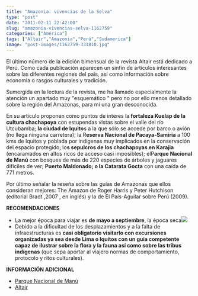 ```yaml
---
title: "Amazonia: vivencias de la Selva"
type: "post"
date: "2011-02-11 22:42:00"
slug: "amazonia-vivencias-selva-1162759"
categories: ["América"]
tags: ["Altaïr","Amazonia","Perú","Sudamerica"]
image: "post-images/1162759-331810.jpg"
---
```


[](/wp-content/uploads/2011/02/1162759-331811.jpg)El último número de la edición bimensual de la revista Altair está dedicado a Perú. Como cada publicación aparecen un sinfín de artículos interesantes sobre las diferentes regiones del país, así como información sobre economia o rasgos culturales y tradición.

Sumergida en la lectura de la revista, me ha llamado especialmente la atención un apartado muy "esquemático " pero no por ello menos detallado sobre la región del Amazonas, para mi una gran desconocida.

[](/wp-content/uploads/2011/02/1162759-331809.jpg)En su artículo proponen como puntos de interes la **fortaleza Kuelap de la cultura chachapoya** con estupendas vistas sobre el valle del río Utcubamba; **la ciudad de Iquito**s a la que sólo se accede por barco o avión (no llega ninguna carretera); la R**eserva Nacional de Pacaya-Samiria** a 100 kms de Iquitos y poblada por indigenas muy implicados en la conservación del espacio protegido; lo**s sepulcros de los chachapoyas en Karajia** (encaramados en altos ricos de acceso casi imposibles); elP**arque Nacional de Manú** con bosques de más de 220 especies de árboles y jaguares difíciles de ver; **Puerto Maldonado; o la Catarata Gocta** con una caída de 771 metros.

Por último señalar la reseña sobre las guías de Amazonas que ellos consideran mejores: The Amazon de Roger Harris y Peter Hutchison (editorial Bradt ,2007 , en inglés) y la de El País-Aguilar sobre Perú (2009).

**RECOMENDACIONES**

- La mejor época para viajar es **de mayo a septiembre**, la época seca![](post-images/1162759-331810.jpg)
- Debido a la dificultad de los desplazamientos y a la falta de infraestructuras es **casi obligatorio visitarlo con excursiones organizadas ya sea desde Lima o Iquitos con un guia competente capaz de ilustrar sobre la flora y la fauna así como sobre las tribus indígenas** (que sepa aportar al viajero normas de comportamiento, protocolo y ritos culturales).

**INFORMACIÓN ADICIONAL**

- [Parque Nacional de Manú](http://www.manu.org)
- [Altair](http://www.altair.es/)